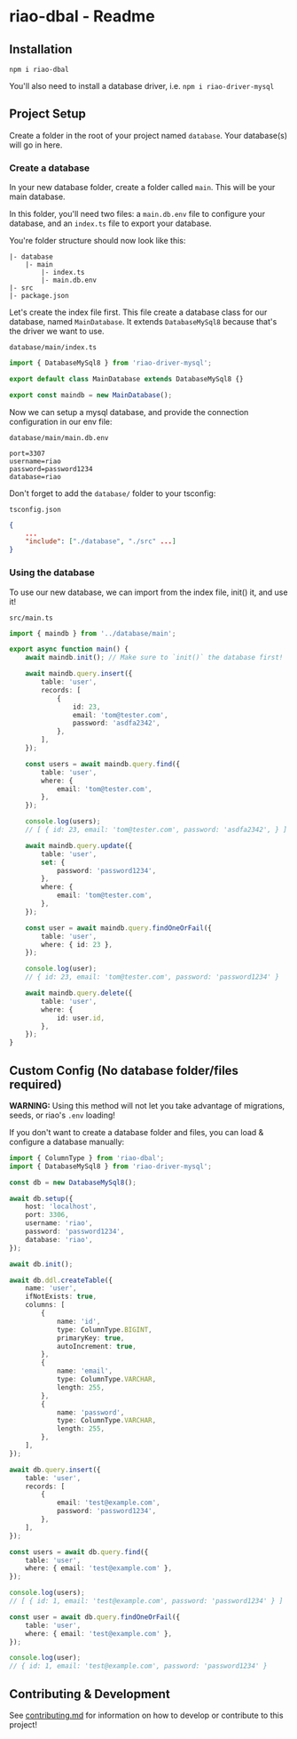 # riao-dbal - Readme

## Installation

`npm i riao-dbal`

You'll also need to install a database driver, i.e. `npm i riao-driver-mysql`

## Project Setup

Create a folder in the root of your project named `database`. Your database(s) will go in here.

### Create a database

In your new database folder, create a folder called `main`. This will be your main database.

In this folder, you'll need two files: a `main.db.env` file to configure your database, and an `index.ts` file to export your database.

You're folder structure should now look like this:

```
|- database
	|- main
		|- index.ts
		|- main.db.env
|- src
|- package.json
```

Let's create the index file first. This file create a database class for our database, named `MainDatabase`. It extends `DatabaseMySql8` because that's the driver we want to use.

`database/main/index.ts`
```typescript
import { DatabaseMySql8 } from 'riao-driver-mysql';

export default class MainDatabase extends DatabaseMySql8 {}

export const maindb = new MainDatabase();
```

Now we can setup a mysql database, and provide the connection configuration in our env file:

`database/main/main.db.env`
```
port=3307
username=riao
password=password1234
database=riao
```

Don't forget to add the `database/` folder to your tsconfig:

`tsconfig.json`
```json
{
	...
	"include": ["./database", "./src" ...]
}
```

### Using the database

To use our new database, we can import from the index file, init() it, and use it!

`src/main.ts`
```typescript
import { maindb } from '../database/main';

export async function main() {
	await maindb.init(); // Make sure to `init()` the database first!

	await maindb.query.insert({
		table: 'user',
		records: [
			{
				id: 23,
				email: 'tom@tester.com',
				password: 'asdfa2342',
			},
		],
	});

	const users = await maindb.query.find({
		table: 'user',
		where: {
			email: 'tom@tester.com',
		},
	});

	console.log(users);
	// [ { id: 23, email: 'tom@tester.com', password: 'asdfa2342', } ]

	await maindb.query.update({
		table: 'user',
		set: {
			password: 'password1234',
		},
		where: {
			email: 'tom@tester.com',
		},
	});

	const user = await maindb.query.findOneOrFail({
		table: 'user',
		where: { id: 23 },
	});

	console.log(user);
	// { id: 23, email: 'tom@tester.com', password: 'password1234' }

	await maindb.query.delete({
		table: 'user',
		where: {
			id: user.id,
		},
	});
}
```

## Custom Config (No database folder/files required)

**WARNING:** Using this method will not let you take advantage of migrations, seeds, or riao's `.env` loading!

If you don't want to create a database folder and files, you can load & configure a database manually:

```typescript
import { ColumnType } from 'riao-dbal';
import { DatabaseMySql8 } from 'riao-driver-mysql';

const db = new DatabaseMySql8();

await db.setup({
	host: 'localhost',
	port: 3306,
	username: 'riao',
	password: 'password1234',
	database: 'riao',
});

await db.init();

await db.ddl.createTable({
	name: 'user',
	ifNotExists: true,
	columns: [
		{
			name: 'id',
			type: ColumnType.BIGINT,
			primaryKey: true,
			autoIncrement: true,
		},
		{
			name: 'email',
			type: ColumnType.VARCHAR,
			length: 255,
		},
		{
			name: 'password',
			type: ColumnType.VARCHAR,
			length: 255,
		},
	],
});

await db.query.insert({
	table: 'user',
	records: [
		{
			email: 'test@example.com',
			password: 'password1234',
		},
	],
});

const users = await db.query.find({
	table: 'user',
	where: { email: 'test@example.com' },
});

console.log(users);
// [ { id: 1, email: 'test@example.com', password: 'password1234' } ]

const user = await db.query.findOneOrFail({
	table: 'user',
	where: { email: 'test@example.com' },
});

console.log(user);
// { id: 1, email: 'test@example.com', password: 'password1234' }
```

## Contributing & Development

See [contributing.md](docs/contributing/contributing.md) for information on how to develop or contribute to this project!

